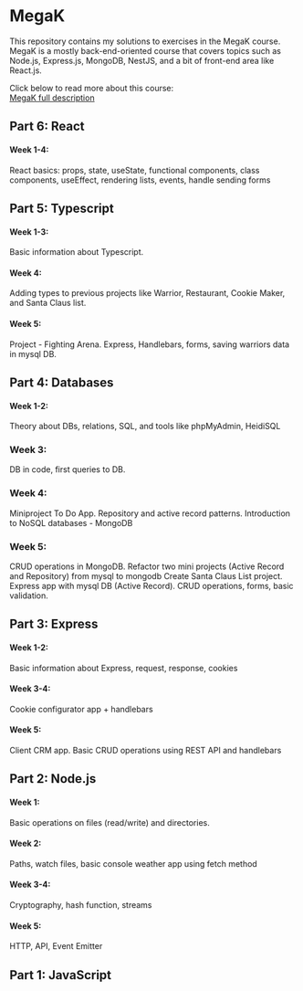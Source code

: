 # MegaK

This repository contains my solutions to exercises in the MegaK course. MegaK is a mostly
back-end-oriented course that covers topics such as Node.js, Express.js, MongoDB, NestJS, and a bit
of front-end area like React.js.

Click below to read more about this course:  
[MegaK full description](https://www.megak.pl/)

## Part 6: React
#### Week 1-4:
React basics: props, state, useState, functional components, class components, useEffect, rendering lists, events, handle sending forms

## Part 5: Typescript
#### Week 1-3:
Basic information about Typescript.
#### Week 4:
Adding types to previous projects like Warrior, Restaurant, Cookie Maker, and Santa Claus list.
#### Week 5:
Project - Fighting Arena. Express, Handlebars, forms, saving warriors data in mysql DB.

## Part 4: Databases

#### Week 1-2:

Theory about DBs, relations, SQL, and tools like phpMyAdmin, HeidiSQL

### Week 3:

DB in code, first queries to DB.

### Week 4:

Miniproject To Do App. Repository and active record patterns. Introduction to NoSQL databases -
MongoDB

### Week 5:

CRUD operations in MongoDB. Refactor two mini projects (Active Record and Repository) from mysql to
mongodb
Create Santa Claus List project. Express app with mysql DB (Active Record). CRUD operations, forms, basic validation.

## Part 3: Express

#### Week 1-2:

Basic information about Express, request, response, cookies

#### Week 3-4:

Cookie configurator app + handlebars

#### Week 5:

Client CRM app. Basic CRUD operations using REST API and handlebars

## Part 2: Node.js

#### Week 1:

Basic operations on files (read/write) and directories.

#### Week 2:

Paths, watch files, basic console weather app using fetch method

#### Week 3-4:

Cryptography, hash function, streams

#### Week 5:

HTTP, API, Event Emitter

## Part 1: JavaScript
